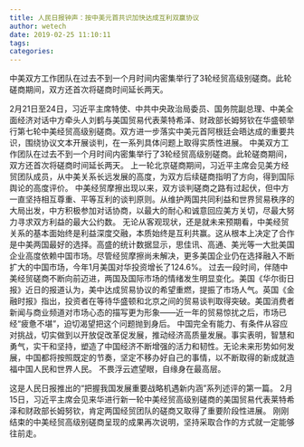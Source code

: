 ```yaml
---
title: 人民日报钟声：按中美元首共识加快达成互利双赢协议
author: wetech
date: 2019-02-25 11:10:11
tags: 
categories: 
---
```

中美双方工作团队在过去不到一个月时间内密集举行了3轮经贸高级别磋商。此轮磋商期间，双方还首次将磋商时间延长两天。
<!-- more -->
2月21日至24日，习近平主席特使、中共中央政治局委员、国务院副总理、中美全面经济对话中方牵头人刘鹤与美国贸易代表莱特希泽、财政部长姆努钦在华盛顿举行第七轮中美经贸高级别磋商。双方进一步落实中美元首阿根廷会晤达成的重要共识，围绕协议文本开展谈判，在一系列具体问题上取得实质性进展。
中美双方工作团队在过去不到一个月时间内密集举行了3轮经贸高级别磋商。此轮磋商期间，双方还首次将磋商时间延长两天。
上一轮北京磋商期间，习近平主席会见美方经贸团队成员，从中美关系长远发展的高度，为双方后续磋商指明了方向，得到国际舆论的高度评价。
中美经贸摩擦出现以来，双方谈判磋商之路有过起伏，但中方一直坚持相互尊重、平等互利的谈判原则。从维护两国共同利益和世界贸易秩序的大局出发，中方积极参加对话协商，以最大的耐心和诚意回应美方关切，尽最大努力寻求双方利益的最大公约数。
无论从客观现状，还是就未来预期看，中美经贸关系的基本面始终是利益深度交融，本质始终是互利共赢。这从根本上决定了合作是中美两国最好的选择。高盛的统计数据显示，思佳讯、高通、美光等一大批美国企业高度依赖中国市场。尽管经贸摩擦尚未解决，更多美国企业仍在选择融入不断扩大的中国市场，今年1月美国对华投资增长了124.6%。
过去一段时间，伴随中美经贸磋商不断向前迈进，两国及国际市场的情绪发生明显变化。美国《华尔街日报》近日的报道认为，美中达成贸易协议的希望重燃，提振了市场人气。英国《金融时报》指出，投资者在等待华盛顿和北京之间的贸易谈判取得突破。美国消费者新闻与商业频道对市场心态的描写更为形象——近一年的贸易惊扰之后，市场已经“疲惫不堪”，迫切渴望把这个问题抛到身后。
中国完全有能力、有条件从容应对挑战，切实做到以开放促改革促发展，推动经济高质量发展。事实表明，智慧和勇气，实干和坚持，塑造了中国经济不断增强的活力和韧性。无论未来形势如何发展，中国都将按照既定的节奏，坚定不移办好自己的事情，以不断取得的新成就造福中国人民和世界人民。
不畏浮云遮望眼，自缘身在最高层。
 
 
这是人民日报推出的“把握我国发展重要战略机遇新内涵”系列述评的第一篇。
2月15日，习近平主席会见来华进行新一轮中美经贸高级别磋商的美国贸易代表莱特希泽和财政部长姆努钦，肯定两国经贸团队的磋商又取得了重要阶段性进展。
刚刚结束的中美经贸高级别磋商呈现的成果再次说明，坚持采取合作的方式就一定能够往前走。
